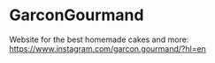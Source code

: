 # GarconGourmand
Website for the best homemade cakes and more: https://www.instagram.com/garcon.gourmand/?hl=en

